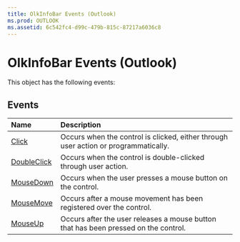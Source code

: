 ```yaml
---
title: OlkInfoBar Events (Outlook)
ms.prod: OUTLOOK
ms.assetid: 6c542fc4-d99c-479b-815c-87217a6036c8
---
```



# OlkInfoBar Events (Outlook)
This object has the following events:

## Events



|**Name**|**Description**|
|:-----|:-----|
|[Click](olkinfobar-click-event-outlook.md)|Occurs when the control is clicked, either through user action or programmatically.|
|[DoubleClick](olkinfobar-doubleclick-event-outlook.md)|Occurs when the control is double-clicked through user action.|
|[MouseDown](olkinfobar-mousedown-event-outlook.md)|Occurs when the user presses a mouse button on the control.|
|[MouseMove](olkinfobar-mousemove-event-outlook.md)|Occurs after a mouse movement has been registered over the control.|
|[MouseUp](olkinfobar-mouseup-event-outlook.md)|Occurs after the user releases a mouse button that has been pressed on the control.|

